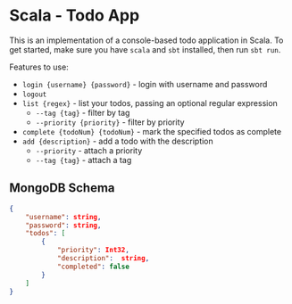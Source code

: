 # Scala - Todo App

This is an implementation of a console-based todo application in Scala. To get started, make sure you have `scala` and `sbt` installed, then run `sbt run`.

Features to use:
* `login {username} {password}` - login with username and password
* `logout`
* `list {regex}` - list your todos, passing an optional regular expression
  * `--tag {tag}` - filter by tag
  * `--priority {priority}` - filter by priority
* `complete {todoNum} {todoNum}` - mark the specified todos as complete
* `add {description}` - add a todo with the description
  * `--priority` - attach a priority
  * `--tag {tag}` - attach a tag

## MongoDB Schema

```json
{
    "username": string,
    "password": string,
    "todos": [
        {
            "priority": Int32,
            "description":  string,
            "completed": false
        }
    ]
}
```